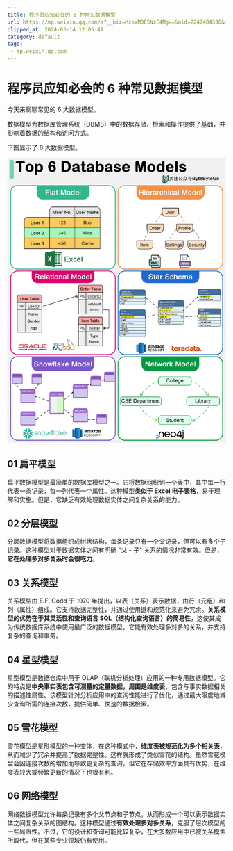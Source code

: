 ```yaml
---
title: 程序员应知必会的 6 种常见数据模型
url: https://mp.weixin.qq.com/s?__biz=MzkxMDE5NzE4Mg==&mid=2247484330&idx=1&sn=05bdc0a83783bea37211ff2f3c381dd5&chksm=c12e6b7bf659e26dc21b1b062fbe4ff7859ce9fe5679b1c43193749292f8021eb67a196f4744&mpshare=1&scene=1&srcid=0314Z0iZyJ3cxdb7r0YqnqwB&sharer_shareinfo=b31f2f0f14d14bea6964a6213748d9bd&sharer_shareinfo_first=b31f2f0f14d14bea6964a6213748d9bd#rd
clipped_at: 2024-03-14 12:05:49
category: default
tags: 
 - mp.weixin.qq.com
---
```



# 程序员应知必会的 6 种常见数据模型

今天来聊聊常见的 6 大数据模型。

数据模型为数据库管理系统（DBMS）中的数据存储、检索和操作提供了基础，并影响着数据的结构和访问方式。

下图显示了 6 大数据模型。

![图片](assets/1710389149-edb54b182c8a9b7df155a81edfbf4b23.gif)

## 01 扁平模型

扁平数据模型是最简单的数据库模型之一。它将数据组织到一个表中，其中每一行代表一条记录，每一列代表一个属性。这种模型**类似于 Excel 电子表格**，易于理解和实施。但是，它缺乏有效处理数据实体之间复杂关系的能力。

## 02 分层模型

分层数据模型将数据组织成树状结构，每条记录只有一个父记录，但可以有多个子记录。这种模型对于数据实体之间有明确 "父 - 子" 关系的情况非常有效。但是，**它在处理多对多关系时会很吃力**。

## 03 关系模型

关系模型由 E.F. Codd 于 1970 年提出，以表（关系）表示数据，由行（元组）和列（属性）组成。它支持数据完整性，并通过使用键和规范化来避免冗余。**关系模型的优势在于其灵活性和查询语言 SQL（结构化查询语言）的简易性**，这使其成为传统数据库系统中使用最广泛的数据模型。它能有效处理多对多的关系，并支持复杂的查询和事务。

## 04 星型模型

星型模型是数据仓库中用于 OLAP（联机分析处理）应用的一种专用数据模型。它的特点是**中央事实表包含可测量的定量数据，周围是维度表**，包含与事实数据相关的描述性属性。该模型针对分析应用中的查询性能进行了优化，通过最大限度地减少查询所需的连接次数，提供简单、快速的数据检索。

## 05 雪花模型

雪花模型是星形模型的一种变体，在这种模式中，**维度表被规范化为多个相关表**，从而减少了冗余并提高了数据完整性。这样就形成了类似雪花的结构。虽然雪花模型会因连接次数的增加而导致更复杂的查询，但它在存储效率方面具有优势，在维度表较大或频繁更新的情况下也很有利。

## 06 网络模型

网络数据模型允许每条记录有多个父节点和子节点，从而形成一个可以表示数据实体之间复杂关系的图结构。这种模型通过**有效处理多对多关系**，克服了层次模型的一些局限性。不过，它的设计和查询可能比较复杂，在大多数应用中已被关系模型所取代，但在某些专业领域仍有使用。
